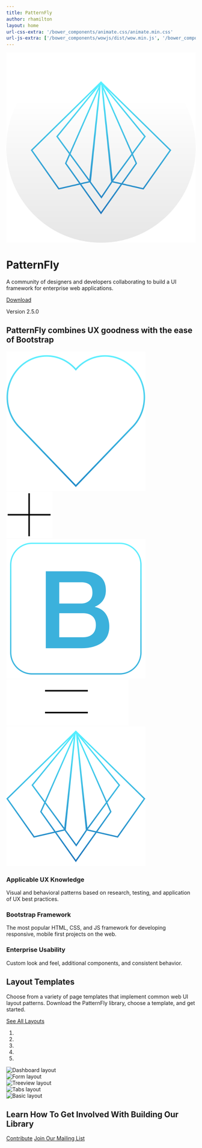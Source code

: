 ```yaml
---
title: PatternFly
author: rhamilton
layout: home
url-css-extra: '/bower_components/animate.css/animate.min.css'
url-js-extra: ['/bower_components/wowjs/dist/wow.min.js', '/bower_components/jquery.scrollTo/jquery.scrollTo.min.js']
---
```

<div class="jumbotron">
  <div class="container">
    <div class="splash">
      <div class="content">
        <img src="assets/img/patternfly-orb.svg" alt="PatternFly logo" class="wow fadeInDown" />
        <h1 class="wow fadeIn" data-wow-delay="750ms">
          PatternFly
        </h1>
        <p class="description wow fadeIn" data-wow-delay="1250ms">
          A community of designers and developers collaborating to build a UI framework for enterprise web applications.
        </p>
        <div class="btn-group wow fadeIn" role="group" aria-label="PatternFly details" data-wow-delay="1500ms">
          <a class="btn btn-primary btn-lg" href="/download">Download</a>
        </div>
        <p class="version wow fadeIn" data-wow-delay="1500ms">
          Version 2.5.0
        </p>
      </div>
    </div>
  </div>
  <div class="arrow wow fadeIn" data-wow-delay="2000ms">
    <i class="fa fa-angle-down"></i>
  </div>
</div>
<div class="definition">
  <div class="container">
    <h2 class="wow fadeInDown">
      PatternFly combines UX goodness with the ease of Bootstrap
    </h2>
    <div class="row equation">
      <div class="col-md-3 heart wow fadeIn" data-wow-delay="250ms">
        <img src="assets/img/equation-heart.svg" alt="Heart" />
      </div>
      <div class="col-md-1 plus wow fadeIn" data-wow-delay="500ms">
        <img src="assets/img/equation-plus.svg" alt="+" />
      </div>
      <div class="col-md-3 bootstrap wow fadeIn" data-wow-delay="750ms">
        <img src="assets/img/equation-bootstrap.svg" alt="Bootstrap" />
      </div>
      <div class="col-md-2 equals wow fadeIn" data-wow-delay="1000ms">
        <img src="assets/img/equation-equals.svg" alt="=" />
      </div>
      <div class="col-md-3 patternflys wow fadeIn" data-wow-delay="1250ms">
        <img src="assets/img/equation-patternfly.svg" alt="PatternFly" />
      </div>
    </div>
    <div class="row patternflys wow fadeIn" data-wow-delay="1500ms">
      <div class="col-md-3">
        <h3>
          Applicable UX Knowledge
        </h3>
        <p>
          Visual and behavioral patterns based on research, testing, and application of UX best practices.
        </p>
      </div>
      <div class="col-md-3 col-md-offset-1">
        <h3>
          Bootstrap Framework
        </h3>
        <p>
          The most popular HTML, CSS, and JS framework for developing responsive, mobile first projects on the web.
        </p>
      </div>
      <div class="col-md-3 col-md-offset-2">
        <h3>
          Enterprise Usability
        </h3>
        <p>
          Custom look and feel, additional components, and consistent behavior.
        </p>
      </div>
    </div>
  </div>
</div>
<div class="layouts">
  <div class="container">
    <div class="row">
      <div class="col-md-4">
        <h2>
          Layout Templates
        </h2>
        <p>
          Choose from a variety of page templates that implement common web UI layout patterns. Download the PatternFly library, choose a template, and get started.
        </p>
        <div class="btn-group" role="group" aria-label="PatternFly layouts">
          <a class="btn btn-primary btn-lg" href="/layouts">See All Layouts</a>
        </div>
      </div>
      <div class="col-md-8">
        <div id="carousel-layouts" class="carousel slide" data-ride="carousel">
          <ol class="carousel-indicators">
            <li data-target="#carousel-layouts" data-slide-to="0" class="active"></li>
            <li data-target="#carousel-layouts" data-slide-to="1"></li>
            <li data-target="#carousel-layouts" data-slide-to="2"></li>
            <li data-target="#carousel-layouts" data-slide-to="3"></li>
            <li data-target="#carousel-layouts" data-slide-to="4"></li>
          </ol>
          <div class="carousel-inner" role="listbox">
            <div class="item active">
              <img alt="Dashboard layout" src="/wp-content/uploads/2014/11/layouts-dashboard.png" />
            </div>
            <div class="item">
              <img alt="Form layout" src="/wp-content/uploads/2014/11/layouts-form.png" />
            </div>
            <div class="item">
              <img alt="Treeview layout" src="/wp-content/uploads/2014/11/layouts-treeview.png" />
            </div>
            <div class="item">
              <img alt="Tabs layout" src="/wp-content/uploads/2014/11/layouts-tab.png" />
            </div>
            <div class="item">
              <img alt="Basic layout" src="/wp-content/uploads/2014/11/layouts-basic.png" />
            </div>
          </div>
        </div>
      </div>
    </div>
  </div>
</div>
<div class="get-involved">
  <div class="container">
    <h2 class="wow fadeInDown" data-wow-delay="250ms">
      Learn How To Get Involved With Building Our Library
    </h2>
    <div class="btn-group wow fadeInUp" data-wow-delay="250ms" role="group" aria-label="PatternFly involvement">
      <a class="btn btn-primary btn-lg" href="/get-started/contribute/">Contribute</a> <a class="btn btn-primary btn-lg" href="https://www.redhat.com/mailman/listinfo/patternfly">Join Our Mailing List</a>
    </div>
  </div>
</div>
